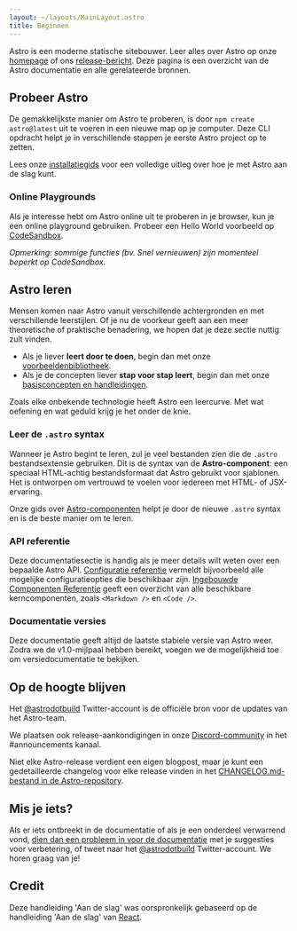 ```yaml
---
layout: ~/layouts/MainLayout.astro
title: Beginnen
---
```


Astro is een moderne statische sitebouwer. Leer alles over Astro op onze [homepage](https://astro.build/) of ons [release-bericht](https://astro.build/blog/introducing-astro). Deze pagina is een overzicht van de Astro documentatie en alle gerelateerde bronnen.

## Probeer Astro

De gemakkelijkste manier om Astro te proberen, is door `npm create astro@latest` uit te voeren in een nieuwe map op je computer. Deze CLI opdracht helpt je in verschillende stappen je eerste Astro project op te zetten.

Lees onze [installatiegids](/nl/install/auto/) voor een volledige uitleg over hoe je met Astro aan de slag kunt.

### Online Playgrounds

Als je interesse hebt om Astro online uit te proberen in je browser, kun je een online playground gebruiken. Probeer een Hello World voorbeeld op [CodeSandbox](https://codesandbox.io/s/astro-template-hugb3).

_Opmerking: sommige functies (bv. Snel vernieuwen) zijn momenteel beperkt op CodeSandbox._

## Astro leren

Mensen komen naar Astro vanuit verschillende achtergronden en met verschillende leerstijlen. Of je nu de voorkeur geeft aan een meer theoretische of praktische benadering, we hopen dat je deze sectie nuttig zult vinden.

- Als je liever **leert door te doen**, begin dan met onze [voorbeeldenbibliotheek](https://github.com/prosopo/captcha/tree/main/examples).
- Als je de concepten liever **stap voor stap leert**, begin dan met onze [basisconcepten en handleidingen](/nl/core-concepts/project-structure/).

Zoals elke onbekende technologie heeft Astro een leercurve. Met wat oefening en wat geduld krijg je het onder de knie.

### Leer de `.astro` syntax

Wanneer je Astro begint te leren, zul je veel bestanden zien die de `.astro` bestandsextensie gebruiken. Dit is de syntax van de **Astro-component**: een speciaal HTML-achtig bestandsformaat dat Astro gebruikt voor sjablonen. Het is ontworpen om vertrouwd te voelen voor iedereen met HTML- of JSX-ervaring.

Onze gids over [Astro-componenten](/nl/core-concepts/astro-components/) helpt je door de nieuwe `.astro` syntax en is de beste manier om te leren.

### API referentie

Deze documentatiesectie is handig als je meer details wilt weten over een bepaalde Astro API. [Configuratie referentie](/nl/reference/configuration-reference/) vermeldt bijvoorbeeld alle mogelijke configuratieopties die beschikbaar zijn. [Ingebouwde Componenten Referentie](/nl/reference/api-reference/#built-in-components) geeft een overzicht van alle beschikbare kerncomponenten, zoals `<Markdown />` en `<Code />`.

### Documentatie versies

Deze documentatie geeft altijd de laatste stabiele versie van Astro weer. Zodra we de v1.0-mijlpaal hebben bereikt, voegen we de mogelijkheid toe om versiedocumentatie te bekijken.

## Op de hoogte blijven

Het [@astrodotbuild](https://twitter.com/astrodotbuild) Twitter-account is de officiële bron voor de updates van het Astro-team.

We plaatsen ook release-aankondigingen in onze [Discord-community](https://discord.gg/3nMYAHecZT) in het #announcements kanaal.

Niet elke Astro-release verdient een eigen blogpost, maar je kunt een gedetailleerde changelog voor elke release vinden in het [CHANGELOG.md-bestand in de Astro-repository](https://github.com/prosopo/captcha/blob/main/packages/astro/CHANGELOG.md).

## Mis je iets?

Als er iets ontbreekt in de documentatie of als je een onderdeel verwarrend vond, [dien dan een probleem in voor de documentatie](https://github.com/prosopo/captcha/issues/new/choose) met je suggesties voor verbetering, of tweet naar het [@astrodotbuild](https://twitter.com/astrodotbuild) Twitter-account. We horen graag van je!

## Credit

Deze handleiding 'Aan de slag' was oorspronkelijk gebaseerd op de handleiding 'Aan de slag' van [React](https://reactjs.org/).
